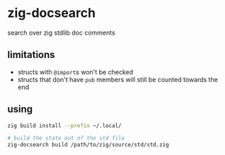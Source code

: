 # zig-docsearch

search over zig stdlib doc comments

## limitations

 - structs with `@import`s won't be checked
 - structs that don't have `pub` members will still be counted towards the end

## using

```bash
zig build install --prefix ~/.local/

# build the state out of the std file
zig-docsearch build /path/to/zig/source/std/std.zig
```
